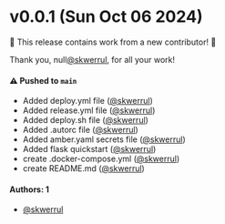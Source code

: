 # v0.0.1 (Sun Oct 06 2024)

:tada: This release contains work from a new contributor! :tada:

Thank you, null[@skwerrul](https://github.com/skwerrul), for all your work!

#### ⚠️ Pushed to `main`

- Added deploy.yml file ([@skwerrul](https://github.com/skwerrul))
- Added release.yml file ([@skwerrul](https://github.com/skwerrul))
- Added deploy.sh file ([@skwerrul](https://github.com/skwerrul))
- Added .autorc file ([@skwerrul](https://github.com/skwerrul))
- Added amber.yaml secrets file ([@skwerrul](https://github.com/skwerrul))
- Added flask quickstart ([@skwerrul](https://github.com/skwerrul))
- create .docker-compose.yml ([@skwerrul](https://github.com/skwerrul))
- create README.md ([@skwerrul](https://github.com/skwerrul))

#### Authors: 1

- [@skwerrul](https://github.com/skwerrul)

